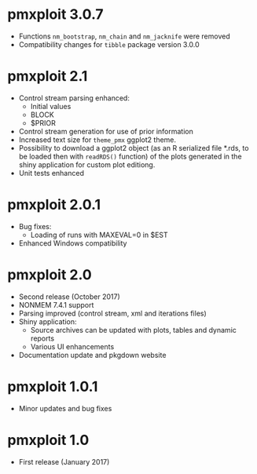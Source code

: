 # pmxploit 3.0.7

* Functions `nm_bootstrap`, `nm_chain` and `nm_jacknife` were removed
* Compatibility changes for `tibble` package version 3.0.0

# pmxploit 2.1

* Control stream parsing enhanced:
    * Initial values
    * BLOCK
    * $PRIOR
* Control stream generation for use of prior information
* Increased text size for `theme_pmx` ggplot2 theme.
* Possibility to download a ggplot2 object (as an R serialized file *.rds, to be loaded then with `readRDS()` function) of the plots generated in the shiny application for custom plot editiong.
* Unit tests enhanced

# pmxploit 2.0.1

* Bug fixes:
    * Loading of runs with MAXEVAL=0 in $EST
* Enhanced Windows compatibility

# pmxploit 2.0

* Second release (October 2017)
* NONMEM 7.4.1 support
* Parsing improved (control stream, xml and iterations files)
* Shiny application:
    * Source archives can be updated with plots, tables and dynamic reports
    * Various UI enhancements
* Documentation update and pkgdown website

# pmxploit 1.0.1

* Minor updates and bug fixes

# pmxploit 1.0

* First release (January 2017)
